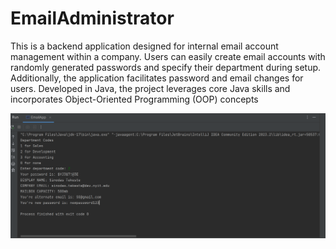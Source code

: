 # EmailAdministrator
This is a backend application designed for internal email account management within a company. Users can easily create email accounts with randomly generated passwords and specify their department during setup. Additionally, the application facilitates password and email changes for users. Developed in Java, the project leverages core Java skills and incorporates Object-Oriented Programming (OOP) concepts

![](https://github.com/Sinodass/EmailAdministrator/blob/main/pics/pic0.PNG)
